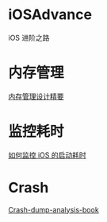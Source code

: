 # iOSAdvance
iOS 进阶之路

# 内存管理
[内存管理设计精要](https://github.com/EtherealYi/iOSAdvance.git)

# 监控耗时
[如何监控 iOS 的启动耗时](https://mp.weixin.qq.com/s/mxQpsenciOu9Qw9q-VTNyg)

# Crash
[Crash-dump-analysis-book](https://github.com/faisalmemon/ios-crash-dump-analysis-book)